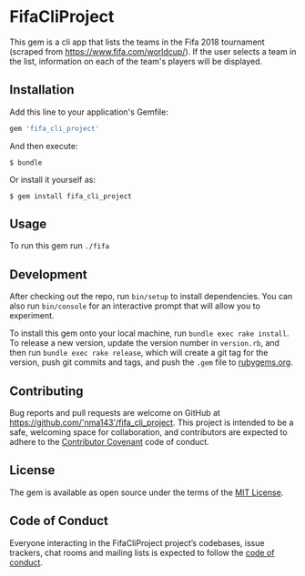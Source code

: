 # FifaCliProject

This gem is a cli app that lists the teams in the Fifa 2018 tournament (scraped from https://www.fifa.com/worldcup/). If the user selects a team in the list, information on each of the team's
players will be displayed.  

## Installation

Add this line to your application's Gemfile:

```ruby
gem 'fifa_cli_project'
```

And then execute:

    $ bundle

Or install it yourself as:

    $ gem install fifa_cli_project

## Usage

To run this gem run `./fifa`

## Development

After checking out the repo, run `bin/setup` to install dependencies. You can also run `bin/console` for an interactive prompt that will allow you to experiment.

To install this gem onto your local machine, run `bundle exec rake install`. To release a new version, update the version number in `version.rb`, and then run `bundle exec rake release`, which will create a git tag for the version, push git commits and tags, and push the `.gem` file to [rubygems.org](https://rubygems.org).

## Contributing

Bug reports and pull requests are welcome on GitHub at https://github.com/'nma143'/fifa_cli_project. This project is intended to be a safe, welcoming space for collaboration, and contributors are expected to adhere to the [Contributor Covenant](http://contributor-covenant.org) code of conduct.

## License

The gem is available as open source under the terms of the [MIT License](https://opensource.org/licenses/MIT).

## Code of Conduct

Everyone interacting in the FifaCliProject project’s codebases, issue trackers, chat rooms and mailing lists is expected to follow the [code of conduct](https://github.com/'nma143'/fifa_cli_project/blob/master/CODE_OF_CONDUCT.md).
